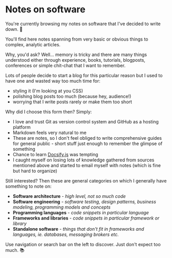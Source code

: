 # Notes on software

You're currently browsing my notes on software that I've decided to write down. 📝

You'll find here notes spanning from very basic or obvious things to complex, analytic articles.

Why, you'd ask? Well... memory is tricky and there are many things understood either through experience, books, tutorials, blogposts, conferences or simple chit-chat that I want to remember.

Lots of people decide to start a blog for this particular reason but I used to have one and wasted way too much time for:
* styling it (I'm looking at you CSS)
* polishing blog posts too much (because hey, audience!)
* worrying that I write posts rarely or make them too short

Why did I choose this form then? Simply:
* I love and trust Git as version control system and GitHub as a hosting platform
* Markdown feels very natural to me
* These are notes, so I don't feel obliged to write comprehensive guides for general public - short stuff just enough to remember the glimpse of something
* Chance to learn [Docsify.js](https://docsify.js.org) was tempting
* I caught myself on losing lots of knowledge gathered from sources mentioned above and started to email myself with notes (which is fine but hard to organize)

Still interested? Then these are general categories on which I generally have something to note on:
* **Software architecture** - *high level, not so much code*
* **Software engineering** - *software testing, design patterns, business modeling, programming models and concepts*
* **Programming languages** - *code snippets in particular language*
* **Frameworks and libraries** - *code snippets in particular framework or library*
* **Standalone software** - *things that don't fit in frameworks and languages, ie. databases, messaging brokers etc.*

Use navigation or search bar on the left to discover. Just don't expect too much. 📚